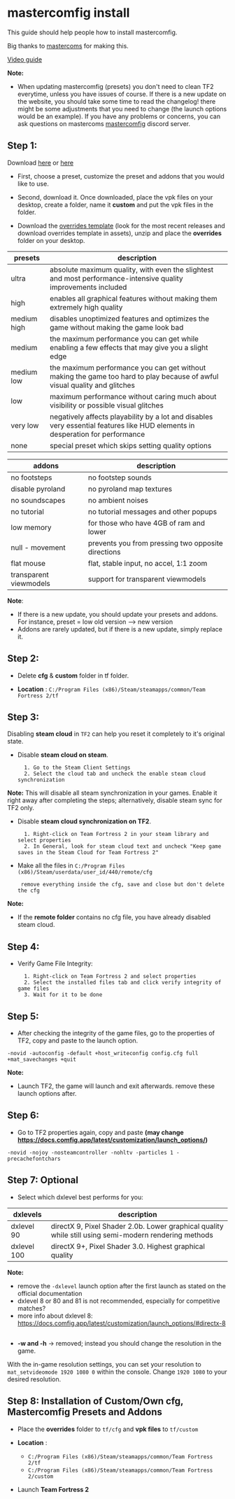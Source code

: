 <h1>
mastercomfig install
</h1>

<p> This guide should help people how to install mastercomfig.
</p>

<p> Big thanks to <a href="https://github.com/mastercoms">mastercoms</a> for making this.
</p>

[Video guide](https://youtu.be/JLrUDodt1sY)

**Note:**

* When updating mastercomfig (presets) you don't need to clean TF2 everytime, unless you have issues of course. If there is a new update on the website, you should take some time to read the changelog! there might be some adjustments that you need to change (the launch options would be an example). If you have any problems or concerns, you can ask questions on mastercoms [mastercomfig](https://discord.com/invite/CuPb2zV) discord server.

## Step 1:

Download [here](https://github.com/mastercomfig/mastercomfig/releases) or [here](https://comfig.app/)
 
* First, choose a preset, customize the preset and addons that you would like to use.

* Second, download it. Once downloaded, place the vpk files on your desktop, create a folder, name it **custom** and put the vpk files in the folder.
 
* Download the [overrides template](https://github.com/mastercomfig/mastercomfig/releases) (look for the most recent releases and download overrides template in assets), unzip and place the **overrides** folder on your desktop.

<table>
	<thead>
		<th>presets</th>
		<th>description</th>
	</thead>
	<tbody>
	<tr>
		<td>ultra</td>
		<td>
			absolute maximum quality, with even the slightest and most performance-intensive quality improvements included
		</td>
	</tr>
	<tr>
		<td>high</td>
		<td>
			enables all graphical features without making them extremely high quality
		</td>
	</tr>
		<tr>
		<td>medium high</td>
		<td>
			disables unoptimized features and optimizes the game without making the game look bad
		</td>
	</tr>
		<tr>
		<td>medium</td>
		<td>
			the maximum performance you can get while enabling a few effects that may give you a slight edge
		</td>
	</tr>
		<tr>
		<td>medium low</td>
		<td>
			the maximum performance you can get without making the game too hard to play because of awful visual quality and glitches
		</td>
	</tr>
		<tr>
		<td>low</td>
		<td>
			maximum performance without caring much about visibility or possible visual glitches
		</td>
	</tr>
		<tr>
		<td>very low</td>
		<td>
			negatively affects playability by a lot and disables very essential features like HUD elements in desperation for performance
		</td>
 	</tr>
		<tr>
		<td>none</td>
		<td>
			special preset which skips setting quality options
		</td>
	</tr>
	</tbody>
</table>

<table>
	<thead>
		<th>addons</th>
		<th>description</th>
	</thead>
	<tbody>
	<tr>
		<td>no footsteps</td>
		<td>
			no footstep sounds
		</td>
	</tr>
	<tr>
		<td>disable pyroland</td>
		<td>
			no pyroland map textures
		</td>
	</tr>
		<tr>
		<td>no soundscapes</td>
		<td>
			no ambient noises
		</td>
	</tr>
		<tr>
		<td>no tutorial</td>
		<td>
			no tutorial messages and other popups 
		</td>
	</tr>
		<tr>
		<td>low memory</td>
		<td>
			for those who have 4GB of ram and lower
		</td>
	</tr>
		<tr>
		<td>null - movement</td>
		<td>
			prevents you from pressing two opposite directions
		</td>
	</tr>
		<tr>
		<td>flat mouse</td>
		<td>
			flat, stable input, no accel, 1:1 zoom
		</td>
	</tr>
		<tr>
		<td>transparent viewmodels</td>
		<td>
			support for transparent viewmodels
		</td>
	</tr>
	</tbody>
</table>

**Note**: 

* If there is a new update, you should update your presets and addons. For instance, preset = low old version --> new version
* Addons are rarely updated, but if there is a new update, simply replace it.
 
## Step 2:
 
* Delete **cfg** & **custom** folder in tf folder.
 
* **Location** : `C:/Program Files (x86)/Steam/steamapps/common/Team Fortress 2/tf`
 
## Step 3:

Disabling **steam cloud** in `TF2` can help you reset it completely to it's original state.

* Disable **steam cloud on steam**.

		1. Go to the Steam Client Settings
		2. Select the cloud tab and uncheck the enable steam cloud synchronization
		
**Note:** This will disable all steam synchronization in your games. Enable it right away after completing the steps; alternatively, disable steam sync for TF2 only.

* Disable **steam cloud synchronization on TF2**.

		1. Right-click on Team Fortress 2 in your steam library and select properties
		2. In General, look for steam cloud text and uncheck "Keep game saves in the Steam Cloud for Team Fortress 2"
                
* Make all the files in `C:/Program Files (x86)/Steam/userdata/user_id/440/remote/cfg`
 
       remove everything inside the cfg, save and close but don't delete the cfg
                  
**Note:** 

* If the **remote folder** contains no cfg file, you have already disabled steam cloud.
 
## Step 4:
 
* Verify Game File Integrity:
 
		1. Right-click on Team Fortress 2 and select properties
		2. Select the installed files tab and click verify integrity of game files
		3. Wait for it to be done
 
## Step 5:
 
* After checking the integrity of the game files, go to the properties of TF2, copy and paste to the launch option.
  
`-novid -autoconfig -default +host_writeconfig config.cfg full +mat_savechanges +quit`

**Note:**

* Launch TF2, the game will launch and exit afterwards. remove these launch options after.
 
## Step 6:
 
* Go to TF2 properties again, copy and paste **(may change https://docs.comfig.app/latest/customization/launch_options/)**

`-novid -nojoy -nosteamcontroller -nohltv -particles 1 -precachefontchars`

## Step 7: Optional
 
* Select which dxlevel best performs for you:

<table>
	<thead>
		<th>dxlevels</th>
		<th>description</th>
	</thead>
	<tbody>
	<tr>
		<td>dxlevel 90</td>
		<td>
			directX 9, Pixel Shader 2.0b. Lower graphical quality while still using semi-modern rendering methods
		</td>
	</tr>
	<tr>
		<td>dxlevel 100</td>
		<td>
			directX 9+, Pixel Shader 3.0. Highest graphical quality
		</td>
	</tr>
	</tbody>
</table>

**Note:** 

* remove the `-dxlevel` launch option after the first launch as stated on the official documentation
* dxlevel 8 or 80 and 81 is not recommended, especially for competitive matches?
* more info about dxlevel 8: https://docs.comfig.app/latest/customization/launch_options/#directx-8

##
 
* **-w and -h** -> removed; instead you should change the resolution in the game.
 
With the in-game resolution settings, you can set your resolution to `mat_setvideomode 1920 1080 0` within the console. Change `1920 1080` to your desired resolution.
 
## Step 8: Installation of Custom/Own cfg, Mastercomfig Presets and Addons
 
* Place the **overrides** folder to `tf/cfg` and **vpk files** to `tf/custom`
 
* **Location** : 
  - `C:/Program Files (x86)/Steam/steamapps/common/Team Fortress 2/tf`
  - `C:/Program Files (x86)/Steam/steamapps/common/Team Fortress 2/custom`

* Launch **Team Fortress 2**
